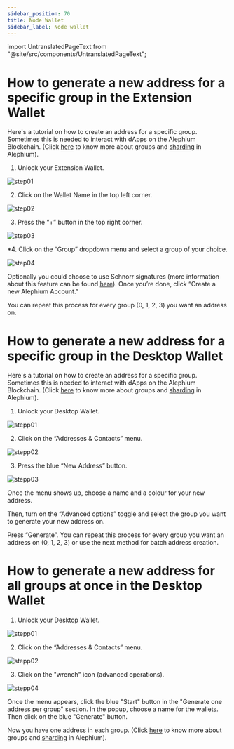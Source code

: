 ```yaml
---
sidebar_position: 70
title: Node Wallet
sidebar_label: Node wallet
---
```


import UntranslatedPageText from "@site/src/components/UntranslatedPageText";

# How to generate a new address for a specific group in the Extension Wallet

Here's a tutorial on how to create an address for a specific group. 
Sometimes this is needed to interact with dApps on the Alephium Blockchain. (Click [here](https://twitter.com/alephium/status/1681307477961482241) to know more about groups and [sharding](https://medium.com/@alephium/an-introduction-to-blockflow-alephiums-sharding-algorithm-bbbf318c3402) in Alephium).

1. Unlock your Extension Wallet.

![step01](https://github.com/alephium/docs/assets/88235023/efa34122-c996-4a5b-a1bc-a2c3d97b36bd)

2. Click on the Wallet Name in the top left corner.
  
![step02](https://github.com/alephium/docs/assets/88235023/8c169719-ebe5-4556-a967-ffae987bc4c3)

3. Press the “+” button in the top right corner.
  
![step03](https://github.com/alephium/docs/assets/88235023/a84a7019-d8b2-4045-9133-f10a115e3512)

*4. Click on the “Group” dropdown menu and select a group of your choice.
  
![step04](https://github.com/alephium/docs/assets/88235023/f3192c1e-9cf8-432b-9283-784c97ea3108)

Optionally you could choose to use Schnorr signatures (more information about this feature can be found [here](https://twitter.com/alephium/status/1648310494661595137)). Once you’re done, click “Create a new Alephium Account.”

You can repeat this process for every group (0, 1, 2, 3) you want an address on.



# How to generate a new address for a specific group in the Desktop Wallet

Here's a tutorial on how to create an address for a specific group. 
Sometimes this is needed to interact with dApps on the Alephium Blockchain. (Click [here](https://twitter.com/alephium/status/1681307477961482241) to know more about groups and [sharding](https://medium.com/@alephium/an-introduction-to-blockflow-alephiums-sharding-algorithm-bbbf318c3402) in Alephium).

1. Unlock your Desktop Wallet.

![stepp01](https://github.com/alephium/docs/assets/88235023/549cf7e5-472d-40f9-82c3-95d55d87bd73)

2. Click on the “Addresses & Contacts” menu.

![stepp02](https://github.com/alephium/docs/assets/88235023/fa500925-2282-4cbb-a4fe-8287f156fd05)

3. Press the blue “New Address” button.

![stepp03](https://github.com/alephium/docs/assets/88235023/57595a9a-1588-43ff-a7cc-8d57b08e108f)

Once the menu shows up, choose a name and a colour for your new address.

Then, turn on the “Advanced options” toggle and select the group you want to generate your new address on.

Press “Generate”. You can repeat this process for every group you want an address on (0, 1, 2, 3) or use the next method for batch address creation.

# How to generate a new address for all groups at once in the Desktop Wallet

1. Unlock your Desktop Wallet.

![stepp01](https://github.com/alephium/docs/assets/88235023/549cf7e5-472d-40f9-82c3-95d55d87bd73)

2. Click on the “Addresses & Contacts” menu.

![stepp02](https://github.com/alephium/docs/assets/88235023/fa500925-2282-4cbb-a4fe-8287f156fd05)

3. Click on the "wrench" icon (advanced operations).

![stepp04](https://github.com/alephium/docs/assets/88235023/19999aec-b9dc-4b40-bb7b-3ee8dfab49cf)

Once the menu appears, click the blue "Start" button in the "Generate one address per group" section. In the popup, choose a name for the wallets. Then click on the blue "Generate" button.

Now you have one address in each group. (Click [here](https://twitter.com/alephium/status/1681307477961482241) to know more about groups and [sharding](https://medium.com/@alephium/an-introduction-to-blockflow-alephiums-sharding-algorithm-bbbf318c3402) in Alephium).
